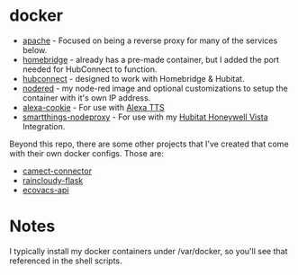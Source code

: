 # docker

* [apache](https://github.com/bdwilson/docker/tree/master/apache) - Focused on being a reverse proxy for many of the services below.
* [homebridge](https://github.com/bdwilson/docker/tree/master/homebridge) - already has a pre-made container, but I added the port needed for HubConnect to function.
* [hubconnect](https://github.com/bdwilson/docker/tree/master/hubconnect) - designed to work with Homebridge & Hubitat.
* [nodered](https://github.com/bdwilson/docker/tree/master/nodered-buster) - my node-red image and optional customizations to setup the container with it's own IP address.
* [alexa-cookie](https://github.com/bdwilson/docker/tree/master/alexa-cookie) - For use with [Alexa TTS](https://community.hubitat.com/t/release-amazon-alexa-text-to-speech-tts-v0-5-8-direct-integration-usa-canada-uk-italy-australia-brazil)
* [smartthings-nodeproxy](https://github.com/bdwilson/docker/tree/master/smartthings-nodeproxy) - For use with my [Hubitat Honeywell Vista](https://github.com/bdwilson/hubitat/tree/master/Honeywell) Integration. 

Beyond this repo, there are some other projects that I've created that come
with their own docker configs.  Those are:
* [camect-connector](https://github.com/bdwilson/camect-connector)
* [raincloudy-flask](https://github.com/bdwilson/raincloudy-flask)
* [ecovacs-api](https://github.com/bdwilson/ecovacs-api)

# Notes

I typically install my docker containers under /var/docker, so you'll see that
referenced in the shell scripts.  


